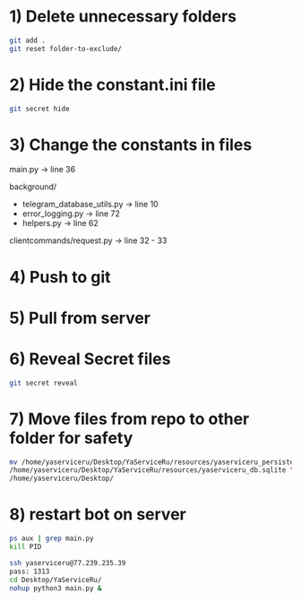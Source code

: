 # 1) Delete unnecessary folders
```bash
git add .
git reset folder-to-exclude/
```


# 2) Hide the constant.ini file
```bash
git secret hide
```

# 3) Change the constants in files
main.py -> line 36

background/
* telegram_database_utils.py -> line 10
* error_logging.py -> line 72
* helpers.py -> line 62

clientcommands/request.py -> line 32 - 33

# 4) Push to git

# 5) Pull from server

# 6) Reveal Secret files
```bash
git secret reveal
```

# 7) Move files from repo to other folder for safety
```bash
mv /home/yaserviceru/Desktop/YaServiceRu/resources/yaserviceru_persistence \
/home/yaserviceru/Desktop/YaServiceRu/resources/yaserviceru_db.sqlite \
/home/yaserviceru/Desktop/
```

# 8) restart bot on server
```bash
ps aux | grep main.py
kill PID

ssh yaserviceru@77.239.235.39
pass: 1313
cd Desktop/YaServiceRu/
nohup python3 main.py &
```
